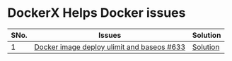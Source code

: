 # DockerX Helps Docker issues

|SNo.| Issues |Solution|
|--|--|--|
|  1| [Docker image deploy ulimit and baseos #633](https://github.com/SonarSource/docker-sonarqube/issues/633)  | [Solution]()|
